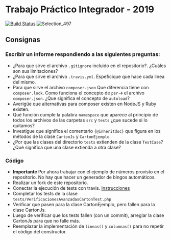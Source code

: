# Trabajo Práctico Integrador - 2019
[![Build Status](https://travis-ci.org/GonzalezAlejo/TPBingo2019.svg?branch=master)](https://travis-ci.org/GonzalezAlejo/TPBingo2019)
![Selection_497](https://user-images.githubusercontent.com/14078528/58498174-e1148d80-8153-11e9-9c45-626c9a33858f.png)
## Consignas

### Escribir un informe respondiendo a las siguientes preguntas:

- ¿Para que sirve el archivo `.gitignore` incluido en el repositorio?. ¿Cuáles son sus limitaciones?
- ¿Para que sirve el archivo `.travis.yml`. Espeficique que hace cada linea del mismo.
- Para que sirve el archivo `composer.json` Que diferencia tiene con `composer.lock`. Como funciona el concepto de `psr-4` el archivo `composer.json`. ¿Que significa el concepto de `autoload`?  
- Averigüe que alternativas para composer existen en NodeJS y Ruby existen.
- Qué función cumple la palabra `namespace` que aparece al principio de todos los archivos de las carpetas `src` y `tests` ¿que sucede si lo quitamos?
- Investigue que significa el comentario `{@inheritdoc}` que figura en los métodos de la clase `CartonJs` y `CartonEjemplo`.
- ¿Por que las clases del directorio `tests` extienden de la clase `TestCase`? ¿Qué significa que una clase extienda a otra clase?

### Código

- **Importante** Por ahora trabajar con el ejemplo de números provisto en el repositorio. No hay que hacer un generador de bingos automáticos.
- Realizar un fork de este repositorio.
- Conectar la ejecución de tests con travis. [Instrucciones](https://github.com/dagostinoips/TPBingo2019/wiki/Como-conectar-un-proyecto-con-travis)
- Completar los tests de la clase `tests/VerificacionesAvanzadasCartonTest.php`
- Verificar que pasen para la clase CartonEjemplo, pero fallen para la clase CartonJs.
- Luego de verificar que los tests fallen (con un commit), arreglar la clase CartonJs para que no falle más.
- Reemplazar la implementación de `lineas()` y `columnas()` para no repetir el código del constructor.


